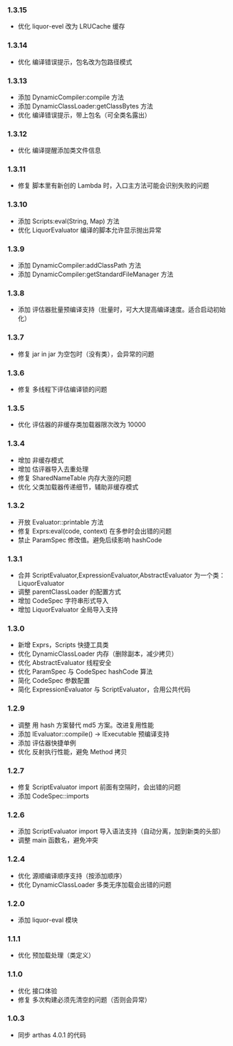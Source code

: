 ### 1.3.15

* 优化 liquor-evel 改为 LRUCache 缓存 

### 1.3.14

* 优化 编译错误提示，包名改为包路径模式

### 1.3.13

* 添加 DynamicCompiler:compile 方法
* 添加 DynamicClassLoader:getClassBytes 方法
* 优化 编译错误提示，带上包名（可全类名露出）

### 1.3.12

* 优化 编译提醒添加类文件信息

### 1.3.11

* 修复 脚本里有新创的 Lambda 时，入口主方法可能会识别失败的问题

### 1.3.10

* 添加 Scripts:eval(String, Map) 方法
* 优化 LiquorEvaluator 编译的脚本允许显示抛出异常

### 1.3.9

* 添加 DynamicCompiler:addClassPath 方法
* 添加 DynamicCompiler:getStandardFileManager 方法

### 1.3.8

* 添加 评估器批量预编译支持（批量时，可大大提高编译速度。适合启动初始化）

### 1.3.7

* 修复 jar in jar 为空包时（没有类），会异常的问题

### 1.3.6

* 修复 多线程下评估编译锁的问题

### 1.3.5

* 优化 评估器的非缓存类加载器限次改为 10000

### 1.3.4

* 增加 非缓存模式
* 增加 估评器导入去重处理
* 修复 SharedNameTable 内存大涨的问题
* 优化 父类加载器传递细节，辅助非缓存模式

### 1.3.2

* 开放 Evaluator::printable 方法
* 修复 Exprs:eval(code, context) 在多参时会出错的问题
* 禁止 ParamSpec 修改值。避免后续影响 hashCode

### 1.3.1

* 合并 ScriptEvaluator,ExpressionEvaluator,AbstractEvaluator 为一个类：LiquorEvaluator
* 调整 parentClassLoader 的配置方式
* 增加 CodeSpec 字符串形式导入
* 增加 LiquorEvaluator 全局导入支持

### 1.3.0

* 新增 Exprs，Scripts 快捷工具类
* 优化 DynamicClassLoader 内存（删除副本，减少拷贝）
* 优化 AbstractEvaluator 线程安全
* 优化 ParamSpec 与 CodeSpec hashCode 算法
* 简化 CodeSpec 参数配置
* 简化 ExpressionEvaluator 与 ScriptEvaluator，合用公共代码

### 1.2.9

* 调整 用 hash 方案替代 md5 方案。改进复用性能
* 添加 IEvaluator::compile() -> IExecutable 预编译支持
* 添加 评估器快捷单例
* 优化 反射执行性能，避免 Method 拷贝

### 1.2.7

* 修复 ScriptEvaluator import 前面有空隔时，会出错的问题
* 添加 CodeSpec::imports

### 1.2.6

* 添加 ScriptEvaluator import 导入语法支持（自动分离，加到新类的头部）
* 调整 main 函数名，避免冲突

### 1.2.4

* 优化 源顺编译顺序支持（按添加顺序）
* 优化 DynamicClassLoader 多类无序加载会出错的问题

### 1.2.0

* 添加 liquor-eval 模块

### 1.1.1

* 优化 预加载处理（类定义）

### 1.1.0

* 优化 接口体验
* 修复 多次构建必须先清空的问题（否则会异常）

### 1.0.3

* 同步 arthas 4.0.1 的代码